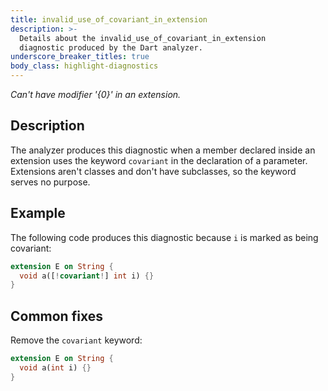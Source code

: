 ```yaml
---
title: invalid_use_of_covariant_in_extension
description: >-
  Details about the invalid_use_of_covariant_in_extension
  diagnostic produced by the Dart analyzer.
underscore_breaker_titles: true
body_class: highlight-diagnostics
---
```


_Can't have modifier '{0}' in an extension._

## Description

The analyzer produces this diagnostic when a member declared inside an
extension uses the keyword `covariant` in the declaration of a parameter.
Extensions aren't classes and don't have subclasses, so the keyword serves
no purpose.

## Example

The following code produces this diagnostic because `i` is marked as being
covariant:

```dart
extension E on String {
  void a([!covariant!] int i) {}
}
```

## Common fixes

Remove the `covariant` keyword:

```dart
extension E on String {
  void a(int i) {}
}
```
